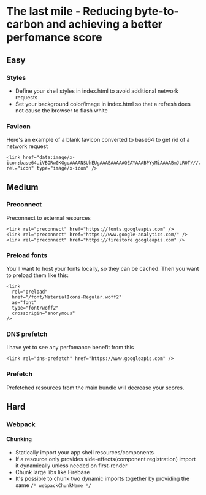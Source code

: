 # The last mile - Reducing byte-to-carbon and achieving a better perfomance score

## Easy

### Styles
 - Define your shell styles in index.html to avoid additional network requests
 - Set your background color/image in index.html so that a refresh does not cause the browser to flash white

 
### Favicon
Here's an example of a blank favicon converted to base64 to get rid of a network request

```
<link href="data:image/x-icon;base64,iVBORw0KGgoAAAANSUhEUgAAABAAAAAQEAYAAABPYyMiAAAABmJLR0T///////8JWPfcAAAACXBIWXMAAABIAAAASABGyWs+AAAAF0lEQVRIx2NgGAWjYBSMglEwCkbBSAcACBAAAeaR9cIAAAAASUVORK5CYII=" rel="icon" type="image/x-icon" />
```

## Medium

### Preconnect
Preconnect to external resources

```
<link rel="preconnect" href="https://fonts.googleapis.com" />
<link rel="preconnect" href="https://www.google-analytics.com/" />
<link rel="preconnect" href="https://firestore.googleapis.com" />
```

### Preload fonts
You'll want to host your fonts locally, so they can be cached. Then you want to preload them like this:

```
<link
  rel="preload"
  href="/font/MaterialIcons-Regular.woff2"
  as="font"
  type="font/woff2"
  crossorigin="anonymous"
/>
```

### DNS prefetch
I have yet to see any perfomance benefit from this

```
<link rel="dns-prefetch" href="https://www.googleapis.com" />
```

### Prefetch
Prefetched resources from the main bundle will decrease your scores.

## Hard

### Webpack
#### Chunking
 - Statically import your app shell resources/components
 - If a resource only provides side-effects(component registration) import it dynamically unless needed on first-render
 - Chunk large libs like Firebase
 - It's possible to chunk two dynamic imports together by providing the same `/* webpackChunkName */`


